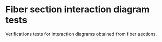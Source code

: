 Fiber section interaction diagram tests
=======================================

Verifications tests for interaction diagrams obtained from fiber sections.
